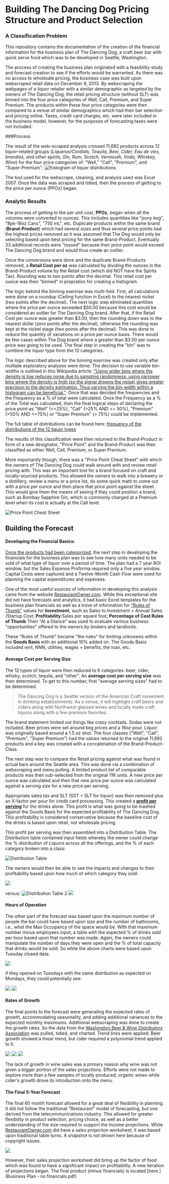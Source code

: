 # Building The Dancing Dog Pricing Structure and Product Selection

###  A Classification Problem

This repository contains the documentation of the creation of the financial information for the business plan of The Dancing Dog, a craft beer bar with quick serve food which was to be developed in Seattle, Washington.  

The process of creating the business plan originated with a feasibility study and forecast creation to see if the efforts would be warranted.  As there was no access to wholesale pricing, the business case was built upon webscraped retail data on December 9, 2013.  By webscraping the webpages of a liquor retailer with a similar demographic as targeted by the owners of The Dancing Dog, the retail pricing structure (without SLT) was binned into the four price categories of Well, Call, Premium, and Super Premium.  The products within these four price categories were then compared to a venue of similar demographics which had their bar selection and pricing online.  Taxes, credit card charges, etc. were later included in the business model, however, for the purposes of forecasting taxes were not included.

###Process 

The result of the web-scraped analysis crossed 11,692 products across 12 liquor-related groups (*Liquerus/Cordials, Tequila, Beer, Cider, Eau de vies, brandies, and other spirits, Gin, Rum, Scotch, Vermouth, Voda, Whiskey, Wine*) for the four price categories of: "Well," "Call", "Premium", and "Super-Premium":
![histogram of liquor distributions](figure/binned_liquors.png)

The tool used for the webscrape, cleaning, and analysis used was Excel 2007.  Once the data was scraped and tidied, then the process of getting to the price per ounce (PPOz) began.  

### Analytic Results
The process of getting to the per unit cost, **PPOz**, began when all the volumes were converted to ounces.  This includes quantities like "pony keg", "8pk-16oz Cans", "750 mL", etc.  Duplicate products within the same brand (**Brand-Product**) which had several sizes and thus several price points had the highest prices removed as it was assumed that The Dog would only be selecting based upon best pricing for the same Brand-Product.  Eventually 33 additional records were "tossed" because their price point would exceed The Dancing Dog brand and would thus create an outlier.  

Once the conversions were done and the duplicate Brand-Products removed, a **Retail Cost per oz** was calculated by dividing the ounces in the Brand-Product volume by the Retail cost (which did NOT have the Spirits Tax).  Rounding was to two points after the decimal.  This retail cost per ounce was then "binned" in prepration for creating a histogram. 

The logic behind the binning exercise was multi-fold.  First, all calculations were done on a roundup (Ceiling function in Excel) to the nearest nickel (two points after the decimal).  The next logic step eliminated quantities where the price per ounce exceeded $50.00 because this cost would be considered an outlier for The Dancing Dog brand.  After that, if the Retail Cost per ounce was greater than $3.00, then the rounding down was to the nearest dollar (zero points after the decimal), otherwise the rounding was kept at the nickel stage (two points after the decimal).  This was done to reduce the quantity of variations on a price per ounce basis.  There would be few cases within The Dog brand where a greater than $3.00 per ounce price was going to be used. The final step in creating the "bin" was to combine the liquor type from the 12 categories.  

The logic described above for the binning exercise was created only after multiple exploratory analyses were done.  The decision to use variable bin-widths is outlined in this Wikipedia article:
["Using wider bins where the density is low reduces noise due to sampling randomness; using narrower bins where the density is high (so the signal drowns the noise) gives greater precision to the density estimation. Thus varying the bin-width within a histogram can be beneficial."](https://en.wikipedia.org/wiki/Histogram).  Once that was decided the frequencies and the Frequency as a % of total were calculated.  Once the Frequency as a % of the Total was calculated, then the final logical steps of declaring the price point as "Well" (<=25%), "Call" (>25% AND <= 50%), "Premium" (>50% AND <=75%) or "Super Premium" (> 75%) could be implemented.

The full table of distributions can be found here:
[frequency of the distributions of the 12 liquor types](figure/frequency_of_distributions.png)

The results of this classification were then returned to the Brand-Product in form of a new designator, "Price Point" and the Brand-Product was then classified as either Well, Call, Premium, or Super Premium.

More importantly though, there was a "Price Point Cheat Sheet" with which the owners of The Dancing Dog could walk around with and review retail pricing with.   This was an important tool for a brand focused on craft and locally-sourced products.  This allowed the owners to walk into a brewery or a distillery, review a menu or a price list, do some quick math to come out with a price per ounce and then place that price point against the sheet.  This would give them the means of seeing if they could position a brand, such as Bombay Sapphire Gin, which is commonly charged at a Premium level when its cost is actually at the Call level.  


![Price Point Cheat Sheet](figure/PricePointCheatSheet.png)


## Building the Forecast

#### Developing the Financial Basics:
[Once the products had been categorized](figure/PricePointExample.png), the next step in developing the financials for the business plan was to see how many units needed to be sold of what type of liquor over a period of time.  The plan had a 7 year ROI window, but the Sales Expense Proforma required only a five year window.  Capital Costs were captured and a Twelve-Month Cash Flow were used for planning the capital expenditures and expenses.

One of the most useful sources of information in developing this analysis came from the website [RestaurantOwner.com](http://www.restaurantowner.com/).  While this exceptional site did not have forecasts and analytics, it had basic Excel templates for the business plan financials as well as a trove of information for ["Rules of Thumb"](http://www.restaurantowner.com/members/Restaurant-Rules-of-Thumb-Industry-Averages-Standards.cfm?sd=71) values for **Investment**, such as Sales to Investment = Annual Sales /Startup Cost; **Profitability**:Sales per square foot;  **Percentage of Cost Rules of Thumb**  Their "At a Glance" was used to evaluate various business "opportunities" offered to the owners by brokers and landlords.

These "Rules of Thumb" became "the rules" for limiting unknowns within the **Goods Basis** with an additional 10% added on. The Goods Basis included rent, NNN, utilities, wages + benefits, the loan, etc.  

#### Average Cost per Serving Size
The 12 types of liquor were then reduced to 6 categories:  beer, cider, whisky, scotch, tequila, and "other".  An **average cost per serving size** was then determined.  To get to this number, first "average serving sizes" had to be determined.  

>The Dancing Dog is a Seattle version of the American Craft movement in drinking establishments.  As a venue, it will highlight craft beers and ciders along with Northwest glassed wines and locally made craft liquors along with a few premium favorites.

The brand statement limited out things like crazy cocktails.  Sodas were not included.  Beer prices were set around keg prices and a 16oz pour.  Liquor was originally based around a 1.5 oz shot. The four classes ("Well", "Call", "Premium", "Super Premium") had the values returned to the original 11,692 products and a key was created with a concatenation of the Brand-Product-Class.  

The next step was to compare the Retail pricing against what was found in actual bars around the Seattle area.  This was done via a combination of webscraping and menu pulling.  A limited product list of comparable products was then sub-selected from the original 11K units.  A new price per ounce was calculated and then that new price per ounce was calculated against a serving size for a new price per serving.

Appropriate sales tax and SLT (SST + SLT for liquor) was then removed plus an X-factor per pour for credit card processing.  This created a [**profit per serving**](figure/ProfitPerServing.png) for the drinks alone.  This profit is what was going to be mashed against the Goods Basis for the expected profitability of The Dancing Dog.  This profitability is considered conservative because the baseline cost of the drinks is based upon retail, not wholesale pricing.  

This profit per serving was then assembled into a Distribution Table.  The Distribution table contained input fields whereby the owner could change the % distribution of Liquors across all the offerings, and the % of each category broken into a class:

![Distribution Table](figure/distribution.png)

The owners would then be able to see the impacts and changes to their profitability based upon how much of which category they sold:

![](figure/c1.png)

versus:
![Distribution Table 2](figure/d2.png)
![](figure/c2.png)

#### Hours of Operation
The other part of the forecast was based upon the maximum number of people the bar could have based upon size and the number of bathrooms, i.e., what the Max Occupancy of the space would be.  With that maximum number minus employees input, a table with the expected % of drinks sold per hour based upon that number was made.  Again, the owners could manipulate the number of days they were open and the % of total capacity that drinks would be sold.  So while the above charts were based upon Tuesday closed data:

![](figure/lp.png)

if they opened on Tuesdays with the same distribution as expected on Mondays, they could potentially see:

![](figure/d3.png)
![](figure/c3.png)

#### Rates of Growth
The final points to the forecast were generating the expected rates of growth, accommodating seasonality, and adding additional variances to the expected monthly maximums.  Additional webscraping was done to create the growth rates.  So the data from the [Washington Beer & Wine Distributors Association](http://www.wbwwa.com/beerwinesales.htm) was pulled, tidied, and charted.  Trend lines were applied.  Beer growth showed a linear trend, but cider required a polynomial trend applied to it.

![](figure/w1.png)
![](figure/ci1.png)
![](figure/wi1.png)

The lack of growth in wine sales was a primary reason why wine was not given a bigger portion of the sales projections.  Efforts were not made to explore more than a few samples of locally produced, organic wines while cider's growth drove its introduction onto the menu.

#### The Final 5-Year Forecast
The final 60 month forecast allowed for a great deal of flexibility in planning.  It did not follow the traditional "Restaurant" model of forecasting, but one derived from the telecommunications industry.  This allowed for greater flexibility in product selection, pricing choice, as well as a better understanding of the size required to support the income projections.  While [RestaurantOwner.com](http://www.restaurantowner.com/) did have a sales projection worksheet, it was based upon traditional table turns.  A snapshot is not shown here because of copyright issues.  

![](figure/f1.png)


However, their sales projection worksheet did bring up the factor of food which was found to have a significant impact on profitability.  A new iteration of projections began.  The final product (minus financials) is located [here.](Business Plan - no financials.pdf)












